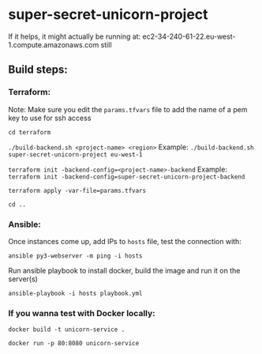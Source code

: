 # super-secret-unicorn-project

If it helps, it might actually be running at: ec2-34-240-61-22.eu-west-1.compute.amazonaws.com still

## Build steps:

### Terraform:

Note: Make sure you edit the `params.tfvars` file to add the name of a pem key to use for ssh access

`cd terraform`

`./build-backend.sh <project-name> <region>`
Example:
`./build-backend.sh super-secret-unicorn-project eu-west-1`

`terraform init -backend-config=<project-name>-backend`
Example:
`terraform init -backend-config=super-secret-unicorn-project-backend`

`terraform apply -var-file=params.tfvars`

`cd ..`

### Ansible:

Once instances come up, add IPs to `hosts` file, test the connection with:

`ansible py3-webserver -m ping -i hosts`

Run ansible playbook to install docker, build the image and run it on the server(s)

`ansible-playbook -i hosts playbook.yml`

### If you wanna test with Docker locally:

`docker build -t unicorn-service .`

`docker run -p 80:8080 unicorn-service`
